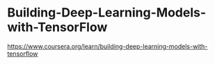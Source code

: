 # Building-Deep-Learning-Models-with-TensorFlow
https://www.coursera.org/learn/building-deep-learning-models-with-tensorflow
